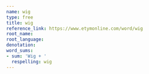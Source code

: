```yaml
---
name: wig
type: free
title: wig
reference_link: https://www.etymonline.com/word/wig
root_name: 
root_language: 
denotation: 
word_sums:
- sum: 'Wig + '
  respelling: wig
---
```

